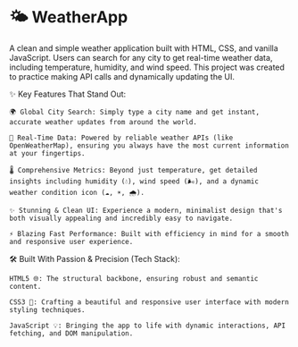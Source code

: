 # 🌤️ WeatherApp
A clean and simple weather application built with HTML, CSS, and vanilla JavaScript. Users can search for any city to get real-time weather data, including temperature, humidity, and wind speed. This project was created to practice making API calls and dynamically updating the UI.

✨ Key Features That Stand Out:

    🌍 Global City Search: Simply type a city name and get instant, accurate weather updates from around the world.
    
    📡 Real-Time Data: Powered by reliable weather APIs (like OpenWeatherMap), ensuring you always have the most current information at your fingertips.
    
    🌡️ Comprehensive Metrics: Beyond just temperature, get detailed insights including humidity (💧), wind speed (🌬️), and a dynamic weather condition icon (☁️, ☀️, 🌧️).
    
    ✨ Stunning & Clean UI: Experience a modern, minimalist design that's both visually appealing and incredibly easy to navigate.
    
    ⚡ Blazing Fast Performance: Built with efficiency in mind for a smooth and responsive user experience.

🛠️ Built With Passion & Precision (Tech Stack):

    HTML5 🌐: The structural backbone, ensuring robust and semantic content.
    
    CSS3 🎨: Crafting a beautiful and responsive user interface with modern styling techniques.
    
    JavaScript 💡: Bringing the app to life with dynamic interactions, API fetching, and DOM manipulation.



